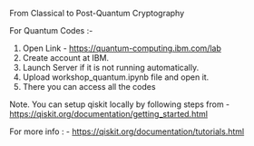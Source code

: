 From Classical to Post-Quantum Cryptography

For Quantum Codes :-

1. Open Link - https://quantum-computing.ibm.com/lab
2. Create account at IBM. 
3. Launch Server if it is not running automatically.
4. Upload workshop_quantum.ipynb file and open it.
5. There you can access all the codes 

Note. You can setup qiskit locally by following steps from - https://qiskit.org/documentation/getting_started.html

For more info : -
https://qiskit.org/documentation/tutorials.html